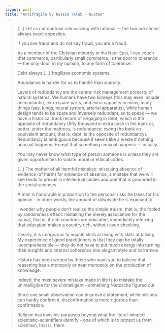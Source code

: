 ```yaml
---
layout: post
title: "Antifragile by Nassim Taleb - Quotes"
---
```

> (...) Let us not confuse rationalizing with rational — the two are almost always exact opposites.

> If you see fraud and do not say fraud, you are a fraud.

> As a member of the Christian minority in the Near East, I can vouch that commerce, particularly small commerce, is the door to tolerance — the only door, in my opinion, to any form of tolerance.

> Debt always (...) fragilizes economic systems.

> Abundance is harder for us to handle than scarcity.

> Layers of redundancy are the central risk management property of natural systems. We humans have two kidneys (this may even include accountants), extra spare parts, and extra capacity in many, many things (say, lungs, neural system, arterial apparatus), while human design tends to be spare and inversely redundant, so to speak — we have a historical track record of engaging in debt, which is the opposite of redundancy (fifty thousand in extra cash in the bank or, better, under the mattress, is redundancy; owing the bank an equivalent amount, that is, debt, is the opposite of redundancy). Redundancy is ambiguous because it seems like a waste if nothing unusual happens. Except that something unusual happens — usually.

> You may never know what type of person someone is unless they are given opportunities to violate moral or ethical codes.

> (...) The mother of all harmful mistakes: mistaking absence of evidence (of harm) for evidence of absence, a mistake that we will see tends to prevail in intellectual circles and one that is grounded in the social sciences.

> A man is honorable in proportion to the personal risks he takes for his opinion - in other words, the amount of downside he is exposed to.

> I wonder why people don't realize the simple truism, that is, the fooled by randomness effect: mistaking the merely associative for the causal, that is, if rich countries are educated, immediately inferring that education makes a country rich, without even checking.

> Clearly, it is unrigorous to equate skills at doing with skills at talking. My experience of good practitioners is that they can be totally incomprehensible — they do not have to put much energy into turning their insights and internal coherence into elegant style and narratives.

> History has been written by those who want you to believe that reasoning has a monopoly or near monopoly on the production of knowledge.

> Indeed, the most severe mistake made in life is to mistake the unintelligible for the unintelligent - something Nietzsche figured out.

> Since one small observation can disprove a statement, while millions can hardly confirm it, disconfirmation is more rigorous than confirmation.

> Religion has invisible purposes beyond what the literal-minded scientistic-scientifiers identify - one of which is to protect us from scientism, that is, them.
